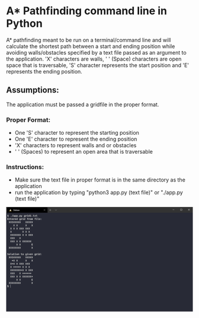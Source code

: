 # A* Pathfinding command line in Python
A* pathfinding meant to be run on a terminal/command line and will calculate the shortest path between a start and ending position while avoiding walls/obstacles specified by a text file passed as an argument to the application. 'X' characters are walls, ' ' (Space) characters are open space that is traversable, 'S' character represents the start position and 'E' represents the ending position.

## Assumptions:
The application must be passed a gridfile in the proper format.

### Proper Format:
- One 'S' character to represent the starting position
- One 'E' character to represent the ending position
- 'X' characters to represent walls and or obstacles
- ' ' (Spaces) to represent an open area that is traversable

### Instructions:
- Make sure the text file in proper format is in the same directory as the application
- run the application by typing "python3 app.py (text file)" or "./app.py (text file)"

![capture](terminal.PNG)

